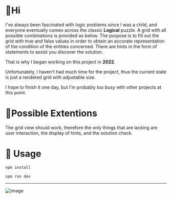 # 👋Hi
I've always been fascinated with logic problems since I was a child, and everyone eventually comes across the classic **Logical** puzzle.
A grid with all possible combinations is provided as below. The purpose is to fill out the grid with true and false values in order to obtain an accurate representation of the condition of the entities concerned.
There are hints in the form of statements to assist you discover the solution.

That is why I began working on this project in **2022**.

Unfortunately, I haven't had much time for the project, thus the current state is just a rendered grid with adjustable size.

I hope to finish it one day, but I'm probably too busy with other projects at this point.

# 🔌Possible Extentions
The grid view should work, therefore the only things that are lacking are user interaction, the display of hints, and the solution check.

# 📔 Usage
`npm install`

`npm run dev`

---

![image](https://github.com/HafiTheCat/logical-game/assets/58081895/d9351b36-0e05-4982-82ee-4ef2ef04bc58)
